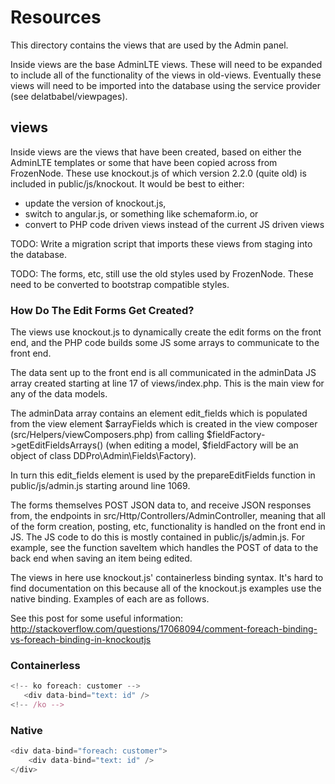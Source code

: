 # Resources

This directory contains the views that are used by the Admin panel.

Inside views are the base AdminLTE views.  These will need to be expanded to include all of the
functionality of the views in old-views.  Eventually these views will need to be imported into
the database using the service provider (see delatbabel/viewpages).

## views

Inside views are the views that have been created, based on either the AdminLTE templates or some
that have been copied across from FrozenNode.  These use knockout.js of which version 2.2.0
(quite old) is included in public/js/knockout.  It would be best to either:

* update the version of knockout.js,
* switch to angular.js, or something like schemaform.io, or
* convert to PHP code driven views instead of the current JS driven views

TODO: Write a migration script that imports these views from staging into the database.

TODO: The forms, etc, still use the old styles used by FrozenNode.  These need to be converted
to bootstrap compatible styles.

### How Do The Edit Forms Get Created?

The views use knockout.js to dynamically create the edit forms on the front end, and the PHP code
builds some JS some arrays to communicate to the front end.

The data sent up to the front end is all communicated in the adminData JS array created starting at
line 17 of views/index.php.  This is the main view for any of the data models.

The adminData array contains an element edit_fields which is populated from the view element
$arrayFields which is created in the view composer (src/Helpers/viewComposers.php) from calling
$fieldFactory->getEditFieldsArrays() (when editing a model, $fieldFactory will be an object of class
DDPro\Admin\Fields\Factory).

In turn this edit_fields element is used by the prepareEditFields function in public/js/admin.js starting
around line 1069.

The forms themselves POST JSON data to, and receive JSON responses from, the endpoints in
src/Http/Controllers/AdminController, meaning that all of the form creation, posting, etc,
functionality is handled on the front end in JS.  The JS code to do this is mostly contained
in public/js/admin.js.  For example, see the function saveItem which handles the POST of data
to the back end when saving an item being edited.

The views in here use knockout.js' containerless binding syntax.  It's hard to find documentation
on this because all of the knockout.js examples use the native binding.  Examples of each are
as follows.

See this post for some useful information:
http://stackoverflow.com/questions/17068094/comment-foreach-binding-vs-foreach-binding-in-knockoutjs

### Containerless

```js
<!-- ko foreach: customer -->
   <div data-bind="text: id" />
<!-- /ko -->
```

### Native

```js
<div data-bind="foreach: customer">
    <div data-bind="text: id" />
</div>
```
